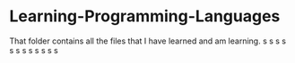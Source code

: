 # Learning-Programming-Languages
That folder contains all the files that I have learned and am learning.
s
s
s
s
s
s
s
s
s
s
s
s
